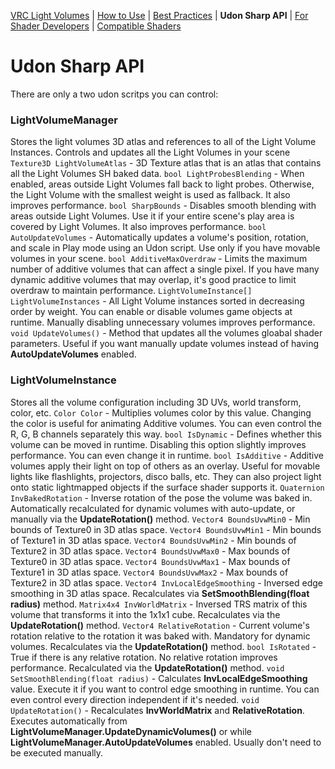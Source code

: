 [VRC Light Volumes](/README.md) | [How to Use](/Documentation/HowToUse.md) | [Best Practices](/Documentation/BestPractices.md) | **Udon Sharp API** | [For Shader Developers](/Documentation/ForShaderDevelopers.md) | [Compatible Shaders](/Documentation/CompatibleShaders.md)
# Udon Sharp API

There are only a two udon scritps you can control:

### LightVolumeManager
Stores the light volumes 3D atlas and references to all of the Light Volume Instances. Controls and updates all the Light Volumes in your scene
`Texture3D LightVolumeAtlas` - 3D Texture atlas that is an atlas that contains all the Light Volumes SH baked data.
`bool LightProbesBlending` - When enabled, areas outside Light Volumes fall back to light probes. Otherwise, the Light Volume with the smallest weight is used as fallback. It also improves performance.
`bool SharpBounds` - Disables smooth blending with areas outside Light Volumes. Use it if your entire scene's play area is covered by Light Volumes. It also improves performance.
`bool AutoUpdateVolumes` - Automatically updates a volume's position, rotation, and scale in Play mode using an Udon script. Use only if you have movable volumes in your scene.
`bool AdditiveMaxOverdraw` - Limits the maximum number of additive volumes that can affect a single pixel. If you have many dynamic additive volumes that may overlap, it's good practice to limit overdraw to maintain performance.
`LightVolumeInstance[] LightVolumeInstances` - All Light Volume instances sorted in decreasing order by weight. You can enable or disable volumes game objects at runtime. Manually disabling unnecessary volumes improves performance.
`void UpdateVolumes()` - Method that updates all the volumes gloabal shader parameters. Useful if you want manually update volumes instead of having **AutoUpdateVolumes** enabled.

### LightVolumeInstance
Stores all the volume configuration including 3D UVs, world transform, color, etc.
`Color Color` - Multiplies volumes color by this value. Changing the color is useful for animating Additive volumes. You can even control the R, G, B channels separately this way.
`bool IsDynamic` - Defines whether this volume can be moved in runtime. Disabling this option slightly improves performance. You can even change it in runtime.
`bool IsAdditive` - Additive volumes apply their light on top of others as an overlay. Useful for movable lights like flashlights, projectors, disco balls, etc. They can also project light onto static lightmapped objects if the surface shader supports it.
`Quaternion InvBakedRotation` - Inverse rotation of the pose the volume was baked in. Automatically recalculated for dynamic volumes with auto-update, or manually via the **UpdateRotation()** method.
`Vector4 BoundsUvwMin0` - Min bounds of Texture0 in 3D atlas space.
`Vector4 BoundsUvwMin1` - Min bounds of Texture1 in 3D atlas space.
`Vector4 BoundsUvwMin2` - Min bounds of Texture2 in 3D atlas space.
`Vector4 BoundsUvwMax0` - Max bounds of Texture0 in 3D atlas space.
`Vector4 BoundsUvwMax1` - Max bounds of Texture1 in 3D atlas space.
`Vector4 BoundsUvwMax2` - Max bounds of Texture2 in 3D atlas space.
`Vector4 InvLocalEdgeSmoothing` - Inversed edge smoothing in 3D atlas space. Recalculates via **SetSmoothBlending(float radius)** method.
`Matrix4x4 InvWorldMatrix` - Inversed TRS matrix of this volume that transforms it into the 1x1x1 cube. Recalculates via the **UpdateRotation()** method.
`Vector4 RelativeRotation` - Current volume's rotation relative to the rotation it was baked with. Mandatory for dynamic volumes. Recalculates via the **UpdateRotation()** method.
`bool IsRotated` - True if there is any relative rotation. No relative rotation improves performance. Recalculated via the **UpdateRotation()** method.
`void SetSmoothBlending(float radius)` - Calculates **InvLocalEdgeSmoothing** value. Execute it if you want to control edge smoothing in runtime. You can even control every direction independent if it's needed.
`void UpdateRotation()` - Recalculates **InvWorldMatrix** and **RelativeRotation**. Executes automatically from **LightVolumeManager.UpdateDynamicVolumes()** or while **LightVolumeManager.AutoUpdateVolumes** enabled. Usually don't need to be executed manually.